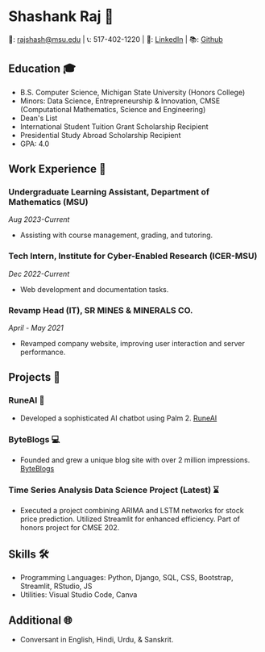 # Shashank Raj 🌟

📧: rajshash@msu.edu | 📞: 517-402-1220 | 🔗: [LinkedIn](linkedin.com/in/rshashank10) | 📚: [Github]()

## Education 🎓

- B.S. Computer Science, Michigan State University (Honors College)
- Minors: Data Science, Entrepreneurship & Innovation, CMSE (Computational Mathematics, Science and Engineering)
- Dean's List
- International Student Tuition Grant Scholarship Recipient
- Presidential Study Abroad Scholarship Recipient
- GPA: 4.0

## Work Experience 💼

### Undergraduate Learning Assistant, Department of Mathematics (MSU)
_Aug 2023-Current_
- Assisting with course management, grading, and tutoring.

### Tech Intern, Institute for Cyber-Enabled Research (ICER-MSU)
_Dec 2022-Current_
- Web development and documentation tasks.

### Revamp Head (IT), SR MINES & MINERALS CO.
_April - May 2021_
- Revamped company website, improving user interaction and server performance.

## Projects 🔨

### RuneAI 🤖
- Developed a sophisticated AI chatbot using Palm 2. [RuneAI](runeai.streamlit.app)

### ByteBlogs 💻
- Founded and grew a unique blog site with over 2 million impressions. [ByteBlogs](byteblogs.info)

### Time Series Analysis Data Science Project (Latest) ⌛
- Executed a project combining ARIMA and LSTM networks for stock price prediction. Utilized Streamlit for enhanced efficiency. Part of honors project for CMSE 202.

## Skills 🛠️

- Programming Languages: Python, Django, SQL, CSS, Bootstrap, Streamlit, RStudio, JS
- Utilities: Visual Studio Code, Canva

## Additional 🌐

- Conversant in English, Hindi, Urdu, & Sanskrit.
